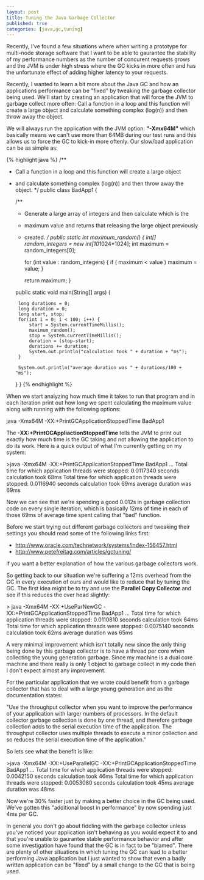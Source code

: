 ```yaml
---
layout: post
title: Tuning the Java Garbage Collector
published: true
categories: [java,gc,tuning]
---
```


Recently, I've found a few situations where when writing a prototype for
multi-node storage software that I want to be able to gaurantee the stability
of my performance numbers as the number of concurent requests grows and the JVM
is under high stress where the GC kicks in more often and has the unfortunate
effect of adding higher latency to your requests.

Recently, I wanted to learn a bit more about the Java GC and how an applications
performance can be "fixed" by tweaking the garbage collector being used. We'll
start by creating an application that will force the JVM to garbage collect more
often: Call a function in a loop and this function will create a large object
and calculate something complex (log(n)) and then throw away the object.

We will always run the application with the JVM option: **"-Xmx64M"** which
basically means we can't use more than 64MB during our test runs and this
allows us to force the GC to kick-in more oftenly. Our slow/bad application
can be as simple as:

{% highlight java %}
/**
 * Call a function in a loop and this function will create a large object
 * and calculate something complex (log(n)) and then throw away the object.
 */
public class BadApp1 {

    /**
     * Generate a large array of integers and then calculate which is the
     * maximum value and returns that releasing the large object previously
     * created.
     */
    public static int maximum_random() {
        int[] random_integers = new int[10*1024*1024];
        int maximum = random_integers[0];

        for (int value : random_integers) {
            if ( maximum < value ) maximum = value;
        }

        return maximum;
    }

    public static void main(String[] args) {

        long durations = 0;
        long duration = 0;
        long start, stop;
        for(int i = 0; i < 100; i++) {
            start = System.currentTimeMillis();
            maximum_random();
            stop = System.currentTimeMillis();
            duration = (stop-start);
            durations += duration;
            System.out.println("calculation took " + duration + "ms");
        }

        System.out.println("average duration was " + durations/100 + "ms");
    }
}
{% endhighlight %}

When we start analyzing how much time it takes to run that program and in each
iteration print out how long we spent calculating the maximum value along with
running with the following options:

java -Xmx64M -XX:+PrintGCApplicationStoppedTime BadApp1

The **-XX:+PrintGCAppliactionStoppedTime** tells the JVM to print out exactly
how much time is the GC taking and not allowing the application to do its work.
Here is a quick output of what I'm currently getting on my system:

<console>
>java -Xmx64M -XX:+PrintGCApplicationStoppedTime BadApp1
...
Total time for which application threads were stopped: 0.0117340 seconds
calculation took 68ms
Total time for which application threads were stopped: 0.0116940 seconds
calculation took 69ms
average duration was 69ms
</console>

Now we can see that we're spending a good 0.012s in garbage collection code on
every single iteration, which is basically 12ms of time in each of those 69ms
of average time spent calling that "bad" function.

Before we start trying out different garbage collectors and tweaking their
settings you should read some of the following links first:

* http://www.oracle.com/technetwork/systems/index-156457.html
* http://www.petefreitag.com/articles/gctuning/

if you want a better explanation of how the various garbage collectors work.

So getting back to our situation we're suffering a 12ms overhead from the GC in
every execution of ours and would like to reduce that by tuning the GC. The
first idea might be to try and use the **Parallel Copy Collector** and see if
this reduces the over head slightly:

<console>
> java -Xmx64M -XX:+UseParNewGC -XX:+PrintGCApplicationStoppedTime BadApp1
...
Total time for which application threads were stopped: 0.0110810 seconds
calculation took 64ms
Total time for which application threads were stopped: 0.0075140 seconds
calculation took 62ms
average duration was 65ms
</console>

A very minimal improvement which isn't totally new since the only thing being
done by this garbage collector is to have a thread per core when collecting the
young generation garbage. Since my machine is a dual core machine and there
really is only 1 object to garbage collect in my code then I don't expect almost
any improvement.

For the particular application that we wrote could benefit from a garbage
collector that has to deal with a large young generation and as the
documentation states:

"Use the throughput collector when you want to improve the performance of your
application with larger numbers of processors. In the default collector garbage
collection is done by one thread, and therefore garbage collection adds to the
serial execution time of the application. The throughput collector uses
multiple threads to execute a minor collection and so reduces the serial
execution time of the application."

So lets see what the benefit is like:

<console>
>java -Xmx64M -XX:+UseParallelGC -XX:+PrintGCApplicationStoppedTime BadApp1
...
Total time for which application threads were stopped: 0.0042150 seconds
calculation took 46ms
Total time for which application threads were stopped: 0.0053080 seconds
calculation took 45ms
average duration was 48ms
</console>

Now we're 30% faster just by making a better choice in the GC being used. We've
gotten this "additional boost in performance" by now spending just 4ms per GC.

In general you don't go about fiddling with the garbage collector unless you've
noticed your application isn't behaving as you would expect it to and that
you're unable to gaurantee stable performance behavior and after some
investigation have found that the GC is in fact to be "blamed". There are
plenty of other situations in which tuning the GC can lead to a better
performing Java application but I just wanted to show that even a badly written
application can be "fixed" by a small change to the GC that is being used.

